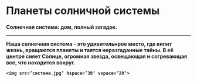 <html>
  <body>
    <h1><b>Планеты солничной системы</h1>
    <b>Солнечная система:</b> дом, полный загадок.
<HR>
      Наша солнечная система - это удивительнрое место, где кипит жизнь, вращаются планеты и таятся неразгаданные тайны. В её центре сияет Солнце, огромная звезда, освещающая и согревающая все, что находится вокруг.

    <img src=’система.jpg’ hspace=’30’ vspace=’20’>
  </body>
</html>
